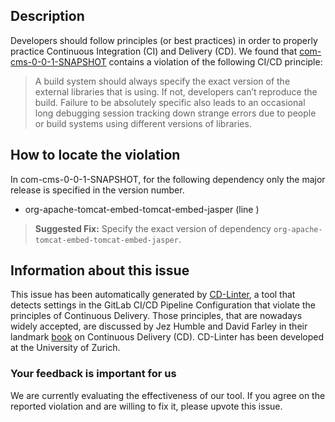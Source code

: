 
## Description
Developers should follow principles (or best practices) in order to properly practice Continuous Integration (CI) and Delivery (CD).
We found that [com-cms-0-0-1-SNAPSHOT](https://gitlab.com/tkkumaravel/CMS/blob/master/.gitlab-ci.yml) contains a violation of the following CI/CD principle:

> A build system should always specify the exact version of the external libraries that is using.
If not, developers can’t reproduce the build. Failure to be absolutely specific also leads to an occasional long debugging session tracking down strange errors due to people or build systems using different versions of libraries.

## How to locate the violation

In com-cms-0-0-1-SNAPSHOT, for the following dependency only the major release is specified in the version number.

* org-apache-tomcat-embed-tomcat-embed-jasper (line )

> **Suggested Fix:** Specify the exact version of dependency `org-apache-tomcat-embed-tomcat-embed-jasper`.

## Information about this issue

This issue has been automatically generated by [CD-Linter](https://gitlab.com/Jancso/configuration-analytics), a tool that detects settings in the GitLab CI/CD Pipeline Configuration that violate the principles of Continuous Delivery. Those principles, that are nowadays widely accepted, are discussed by Jez Humble and David Farley in their landmark [book](https://www.oreilly.com/library/view/continuous-delivery-reliable/9780321670250/) on Continuous Delivery (CD). CD-Linter has been developed at the University of Zurich.

### Your feedback is important for us
We are currently evaluating the effectiveness of our tool. If you agree on the reported violation and are willing to fix it, please upvote this issue.